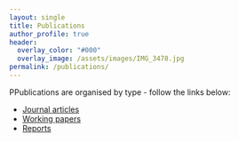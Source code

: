 ```yaml
---
layout: single
title: Publications
author_profile: true
header:
  overlay_color: "#000"
  overlay_image: /assets/images/IMG_3478.jpg
permalink: /publications/
---
```


PPublications are organised by type - follow the links below:

* [Journal articles](/journals/)
* [Working papers](/workingpapers/)
* [Reports](/reports/)
